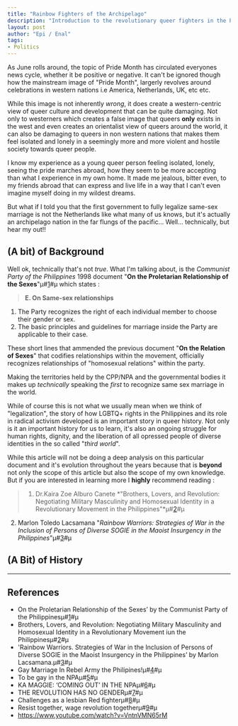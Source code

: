 ```yaml
---
title: "Rainbow Fighters of the Archipelago"
description: "Introduction to the revolutionary queer fighters in the Philippines."
layout: post
author:	"Epi / Enal"
tags:
- Politics
---
```


As June rolls around, the topic of Pride Month has circulated everyones news cycle, whether it be positive or negative. It can't be ignored though how the mainstream image of "Pride Month", largerly revolves around celebrations in western nations i.e America, Netherlands, UK, etc etc.  

While this image is not inherently *wrong*, it does create a western-centric view of queer culture and development that can be quite damaging. Not only to westerners which creates a false image that queers **only** exists in the west and even creates an orientalist view of queers around the world, it can also be damaging to queers in non western nations that makes them feel isolated and lonely in a seemingly more and more violent and hostile society towards queer people.  

I know my experience as a young queer person feeling isolated, lonely, seeing the pride marches abroad, how they seem to be more accepting than what I experience in my own home. It made me jealous, bitter even, to my friends abroad that can express and live life in a way that I can't even imagine myself doing in my wildest dreams.

But what if I told you that the first government to fully legalize same-sex marriage is not the Netherlands like what many of us knows, but it's actually an archipelago nation in the far flungs of the pacific... Well... technically, but hear my out!!

## (A bit) of Background

Well ok, technically that's not *true*. What I'm talking about, is the *Communist Party of the Philippines* 1998 document "**On the Proletarian Relationship of the Sexes**"µ#[1](http://www.europe-solidaire.org/spip.php?article44637)#µ which states :

> **E. On Same-sex relationships**
1. The Party recognizes the right of each individual member to choose their gender or sex.
2. The basic principles and guidelines for marriage inside the Party are applicable to their case.

These short lines that ammended the previous document "**On the Relation of Sexes**" that codifies relationships within the movement, officially recognizes relationships of "homosexual relations" within the party.

Making the territories held by the CPP/NPA and the governmental bodies it makes up *technically* speaking the *first* to recognize same sex marriage in the world.

While of course this is not what we usually mean when we think of "legalization", the story of how LGBTQ+ rights in the Philippines and its role in radical activism developed is an important story in queer history. Not only is it an important history for us to learn, it's also an ongoing struggle for human rights, dignity, and the liberation of all opressed people of diverse identities in the so called "*third world*".

While this article will not be doing a deep analysis on this particular document and it's evolution throughout the years because that is **beyond** not only the scope of this article but also the scope of my own knowledge. But if you are interested in learning more I **highly** recommend reading :

> 1. Dr.Kaira Zoe Alburo Canete *"Brothers, Lovers, and Revolution: Negotiating Military Masculinity and Homosexual Identity in a Revolutionary Movement in the Philippines"*µ#[2](https://www.researchgate.net/publication/235634575_Brothers_Lovers_and_Revolution_Negotiating_Military_Masculinity_and_Homosexual_Identity_in_a_Revolutionary_Movement_iun_the_Philippines)#µ
2. Marlon Toledo Lacsamana "*Rainbow Warriors: Strategies of War in the Inclusion of Persons of Diverse SOGIE in the Maoist Insurgency in the Philippines*"µ#[3](https://www.etd.ceu.edu/2015/lacsamana_marlon.pdf)#µ

## (A Bit) of History



---

## References

- On the Proletarian Relationship of the Sexes’ by the Communist Party of the Philippinesµ#[1]("http://www.europe-solidaire.org/spip.php?article44637")#µ  
- Brothers, Lovers, and Revolution: Negotiating Military Masculinity and Homosexual Identity in a Revolutionary Movement iun the Philippinesµ#[2]("https://www.researchgate.net/publication/235634575_Brothers_Lovers_and_Revolution_Negotiating_Military_Masculinity_and_Homosexual_Identity_in_a_Revolutionary_Movement_iun_the_Philippines")#µ  
- 'Rainbow Warriors. Strategies of War in the Inclusion of Persons of Diverse SOGIE in the Maoist Insurgency in the Philippines’ by Marlon Lacsamana.µ#[3]("https://www.etd.ceu.edu/2015/lacsamana_marlon.pdf")#µ  
- Gay Marriage In Rebel Army the Philipines!µ#[4](https://www.indybay.org/newsitems/2005/02/08/17203231.php)#µ  
- To be gay in the NPAµ#[5](https://prwcinfo.wordpress.com/2021/06/21/to-be-gay-in-the-npa/)#µ  
- KA MAGGIE: ‘COMING OUT’ IN THE NPAµ#[6](https://liberation.ndfp.org/main-stream/ka-maggie-coming-out-in-the-npa/)#µ  
- THE REVOLUTION HAS NO GENDERµ#[7](https://liberation.ndfp.org/main-stream/the-revolution-has-no-gender/)#µ  
- Challenges as a lesbian Red fighterµ#[8](https://philippinerevolution.nu/2022/07/21/challenges-as-a-lesbian-red-fighter/)#µ  
- Resist together, wage revolution togetherµ#[9](https://philippinerevolution.nu/statements/resist-together-wage-revolution-together/)#µ  
- <https://www.youtube.com/watch?v=VntnVMN65rM>  
